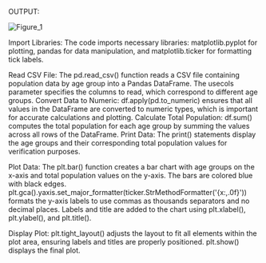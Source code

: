 OUTPUT:

![Figure_1](https://github.com/user-attachments/assets/c1f77b95-aedb-4218-8e4d-5ae055043b55)

Import Libraries:
The code imports necessary libraries: matplotlib.pyplot for plotting, pandas for data manipulation, and matplotlib.ticker for formatting tick labels.

Read CSV File:
The pd.read_csv() function reads a CSV file containing population data by age group into a Pandas DataFrame. The usecols parameter specifies the columns to read, which correspond to different age groups.
Convert Data to Numeric:
df.apply(pd.to_numeric) ensures that all values in the DataFrame are converted to numeric types, which is important for accurate calculations and plotting.
Calculate Total Population:
df.sum() computes the total population for each age group by summing the values across all rows of the DataFrame.
Print Data:
The print() statements display the age groups and their corresponding total population values for verification purposes.

Plot Data:
The plt.bar() function creates a bar chart with age groups on the x-axis and total population values on the y-axis. The bars are colored blue with black edges.
plt.gca().yaxis.set_major_formatter(ticker.StrMethodFormatter('{x:,.0f}')) formats the y-axis labels to use commas as thousands separators and no decimal places.
Labels and title are added to the chart using plt.xlabel(), plt.ylabel(), and plt.title().

Display Plot:
plt.tight_layout() adjusts the layout to fit all elements within the plot area, ensuring labels and titles are properly positioned.
plt.show() displays the final plot.


